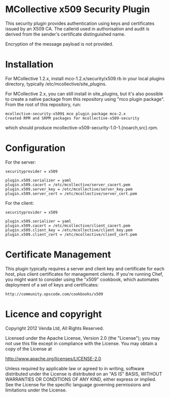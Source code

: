 # MCollective x509 Security Plugin #

This security plugin provides authentication using keys and
certificates issued by an X509 CA. The callerid used in authorisation
and audit is derived from the sender's certificate distinguished name.

Encryption of the message payload is not provided.

# Installation #

For MCollective 1.2.x, install mco-1.2.x/security/x509.rb in your
local plugins directory, typically /etc/mcollective/site_plugins. 

For MCollective 2.x, you can still install in site_plugins, but it's
also possible to create a native package from this repository using
"mco plugin package". From the root of this repository, run:

    mcollective-security-x509$ mco plugin package mco-2.x
    Created RPM and SRPM packages for mcollective-x509-security

which should produce mcollective-x509-security-1.0-1.{noarch,src}.rpm.  

# Configuration #

For the server:

    securityprovider = x509

    plugin.x509.serializer = yaml
    plugin.x509.cacert = /etc/mcollective/server_cacert.pem
    plugin.x509.server_key = /etc/mcollective/server_key.pem
    plugin.x509.server_cert = /etc/mcollective/server_cert.pem

For the client:

    securityprovider = x509

    plugin.x509.serializer = yaml
    plugin.x509.cacert = /etc/mcollective/client_cacert.pem
    plugin.x509.client_key = /etc/mcollective/client_key.pem
    plugin.x509.client_cert = /etc/mcollective/client_cert.pem

# Certificate Management #

This plugin typically requires a server and client key and certificate
for each host, plus client certificates for management clients. If
you're running Chef, you might want to consider using the "x509"
cookbook, which automates deployment of a set of keys and
certificates:

    http://community.opscode.com/cookbooks/x509

# Licence and copyright #

Copyright 2012 Venda Ltd, All Rights Reserved.

Licensed under the Apache License, Version 2.0 (the "License"); you
may not use this file except in compliance with the License.  You may
obtain a copy of the License at

  http://www.apache.org/licenses/LICENSE-2.0

Unless required by applicable law or agreed to in writing, software
distributed under the License is distributed on an "AS IS" BASIS,
WITHOUT WARRANTIES OR CONDITIONS OF ANY KIND, either express or
implied.  See the License for the specific language governing
permissions and limitations under the License.
